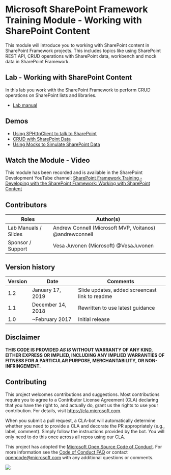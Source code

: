 # Microsoft SharePoint Framework Training Module - Working with SharePoint Content

This module will introduce you to working with SharePoint content in SharePoint Framework projects. This includes topics like using SharePoint REST API, CRUD operations with SharePoint data, workbench and mock data in SharePoint Framework.

## Lab - Working with SharePoint Content

In this lab you work with the SharePoint Framework to perform CRUD operations on SharePoint lists and libraries.

- [Lab manual](./Lab.md)

## Demos

- [Using SPHttpClient to talk to SharePoint](./Demos/01-spfxhttpclient)
- [CRUD with SharePoint Data](./Demos/02-spcrud)
- [Using Mocks to Simulate SharePoint Data](./Demos/03-mockdata)

## Watch the Module - Video

This module has been recorded and is available in the SharePoint Development YouTube channel: [SharePoint Framework Training - Developing with the SharePoint Framework: Working with SharePoint Content](https://www.youtube.com/watch?v=0OiC7AzoCVI&list=PLR9nK3mnD-OV-RPXQ3Lco845qoEy7VJoc)

## Contributors

|        Roles         |                        Author(s)                        |
| -------------------- | ------------------------------------------------------- |
| Lab Manuals / Slides | Andrew Connell (Microsoft MVP, Voitanos) @andrewconnell |
| Sponsor / Support    | Vesa Juvonen (Microsoft) @VesaJuvonen                   |

## Version history

| Version |       Date        |                    Comments                    |
| ------- | ----------------- | ---------------------------------------------- |
| 1.2     | January 17, 2019  | Slide updates, added screencast link to readme |
| 1.1     | December 14, 2018 | Rewritten to use latest guidance               |
| 1.0     | ~February 2017    | Initial release                                |

## Disclaimer

**THIS CODE IS PROVIDED *AS IS* WITHOUT WARRANTY OF ANY KIND, EITHER EXPRESS OR IMPLIED, INCLUDING ANY IMPLIED WARRANTIES OF FITNESS FOR A PARTICULAR PURPOSE, MERCHANTABILITY, OR NON-INFRINGEMENT.**

## Contributing

This project welcomes contributions and suggestions.  Most contributions require you to agree to a
Contributor License Agreement (CLA) declaring that you have the right to, and actually do, grant us
the rights to use your contribution. For details, visit https://cla.microsoft.com.

When you submit a pull request, a CLA-bot will automatically determine whether you need to provide
a CLA and decorate the PR appropriately (e.g., label, comment). Simply follow the instructions
provided by the bot. You will only need to do this once across all repos using our CLA.

This project has adopted the [Microsoft Open Source Code of Conduct](https://opensource.microsoft.com/codeofconduct/).
For more information see the [Code of Conduct FAQ](https://opensource.microsoft.com/codeofconduct/faq/) or
contact [opencode@microsoft.com](mailto:opencode@microsoft.com) with any additional questions or comments.

<img src="https://telemetry.sharepointpnp.com/sp-dev-training-spfx-spcontent" />
